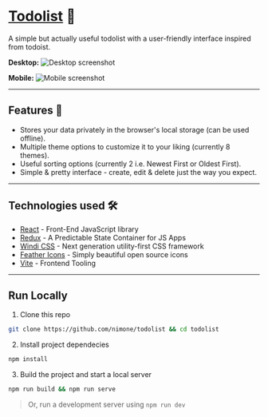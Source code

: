 # [Todolist](https://react-todolist.pages.dev/) 📝
A simple but actually useful todolist with a user-friendly interface inspired from todoist.

**Desktop:**
![Desktop screenshot](https://i.ibb.co/HY5KL3W/Screenshot-from-2021-09-14-12-27-46.png)

**Mobile:**
![Mobile screenshot](https://i.ibb.co/CQvmLjc/Screenshot-20210914-123209.jpg)

---
## Features 🌟
- Stores your data privately in the browser's local storage (can be used offline).
- Multiple theme options to customize it to your liking (currently 8 themes).
- Useful sorting options (currently 2 i.e. Newest First or Oldest First).
- Simple & pretty interface - create, edit & delete just the way you expect.

---
## Technologies used 🛠️
- [React](https://es.reactjs.org/) - Front-End JavaScript library
- [Redux](https://redux.js.org/) - A Predictable State Container for JS Apps
- [Windi CSS](https://windicss.org/) - Next generation utility-first CSS framework
- [Feather Icons](https://feathericons.com/) - Simply beautiful open source icons
- [Vite](https://vitejs.dev/) - Frontend Tooling

---
## Run Locally
1. Clone this repo
```bash
git clone https://github.com/nimone/todolist && cd todolist
```
2. Install project dependecies
```bash
npm install
```
3. Build the project and start a local server
```bash
npm run build && npm run serve
```
> Or, run a development server using `npm run dev`